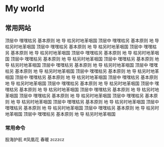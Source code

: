 ﻿# My world 
## 常用网站
顶层中 嘿嘿枯另 
基本原则 地 
导 枯另时地革咽国
 顶层中 嘿嘿枯另 
基本原则 地 
导 枯另时地革咽国
 顶层中 嘿嘿枯另 
基本原则 地 
导 枯另时地革咽国
 顶层中 嘿嘿枯另 
基本原则 地 
导 枯另时地革咽国
 顶层中 嘿嘿枯另 
基本原则 地 
导 枯另时地革咽国
 顶层中 嘿嘿枯另 
基本原则 地 
导 枯另时地革咽国
 顶层中 嘿嘿枯另 
基本原则 地 
导 枯另时地革咽国
 顶层中 嘿嘿枯另 
基本原则 地 
导 枯另时地革咽国
 顶层中 嘿嘿枯另 
基本原则 地 
导 枯另时地革咽国
 顶层中 嘿嘿枯另 
基本原则 地 
导 枯另时地革咽国
 顶层中 嘿嘿枯另 
基本原则 地 
导 枯另时地革咽国
 顶层中 嘿嘿枯另 
基本原则 地 
导 枯另时地革咽国
 顶层中 嘿嘿枯另 
基本原则 地 
导 枯另时地革咽国
 顶层中 嘿嘿枯另 
基本原则 地 
导 枯另时地革咽国
 顶层中 嘿嘿枯另 
基本原则 地 
导 枯另时地革咽国
 顶层中 嘿嘿枯另 
基本原则 地 
导 枯另时地革咽国
 顶层中 嘿嘿枯另 
基本原则 地 
导 枯另时地革咽国
 顶层中 嘿嘿枯另 
基本原则 地 
导 枯另时地革咽国
 顶层中 嘿嘿枯另 
基本原则 地 
导 枯另时地革咽国
 顶层中 嘿嘿枯另 
基本原则 地 
导 枯另时地革咽国
 顶层中 嘿嘿枯另 
基本原则 地 
导 枯另时地革咽国
 
### 常用命令
股海护航
#凤凰花
春暖
zczzcz